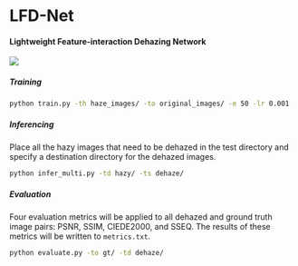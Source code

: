 # LFD-Net

#### Lightweight Feature-interaction Dehazing Network

![](framework.png)

##### Training

```bash
python train.py -th haze_images/ -to original_images/ -e 50 -lr 0.001
```

##### Inferencing

Place all the hazy images that need to be dehazed in the test directory and specify a destination directory for the dehazed images.

```bash
python infer_multi.py -td hazy/ -ts dehaze/ 
```

##### Evaluation

Four evaluation metrics will be applied to all dehazed and ground truth image pairs: PSNR, SSIM, CIEDE2000, and SSEQ. The results of these metrics will be written to `metrics.txt`.

```bash
python evaluate.py -to gt/ -td dehaze/
```
